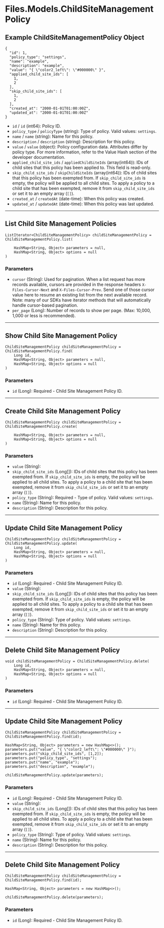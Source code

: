 # Files.Models.ChildSiteManagementPolicy

## Example ChildSiteManagementPolicy Object

```
{
  "id": 1,
  "policy_type": "settings",
  "name": "example",
  "description": "example",
  "value": "{ \"color2_left\": \"#000000\" }",
  "applied_child_site_ids": [
    1,
    2
  ],
  "skip_child_site_ids": [
    1,
    2
  ],
  "created_at": "2000-01-01T01:00:00Z",
  "updated_at": "2000-01-01T01:00:00Z"
}
```

* `id` / `id`  (int64): Policy ID.
* `policy_type` / `policyType`  (string): Type of policy.  Valid values: `settings`.
* `name` / `name`  (string): Name for this policy.
* `description` / `description`  (string): Description for this policy.
* `value` / `value`  (object): Policy configuration data. Attributes differ by policy type. For more information, refer to the Value Hash section of the developer documentation.
* `applied_child_site_ids` / `appliedChildSiteIds`  (array(int64)): IDs of child sites that this policy has been applied to. This field is read-only.
* `skip_child_site_ids` / `skipChildSiteIds`  (array(int64)): IDs of child sites that this policy has been exempted from. If `skip_child_site_ids` is empty, the policy will be applied to all child sites. To apply a policy to a child site that has been exempted, remove it from `skip_child_site_ids` or set it to an empty array (`[]`).
* `created_at` / `createdAt`  (date-time): When this policy was created.
* `updated_at` / `updatedAt`  (date-time): When this policy was last updated.


---

## List Child Site Management Policies

```
ListIterator<ChildSiteManagementPolicy> childSiteManagementPolicy = ChildSiteManagementPolicy.list(
    
    HashMap<String, Object> parameters = null,
    HashMap<String, Object> options = null
)
```

### Parameters

* `cursor` (String): Used for pagination.  When a list request has more records available, cursors are provided in the response headers `X-Files-Cursor-Next` and `X-Files-Cursor-Prev`.  Send one of those cursor value here to resume an existing list from the next available record.  Note: many of our SDKs have iterator methods that will automatically handle cursor-based pagination.
* `per_page` (Long): Number of records to show per page.  (Max: 10,000, 1,000 or less is recommended).


---

## Show Child Site Management Policy

```
ChildSiteManagementPolicy childSiteManagementPolicy = ChildSiteManagementPolicy.find(
    Long id, 
    HashMap<String, Object> parameters = null,
    HashMap<String, Object> options = null
)
```

### Parameters

* `id` (Long): Required - Child Site Management Policy ID.


---

## Create Child Site Management Policy

```
ChildSiteManagementPolicy childSiteManagementPolicy = ChildSiteManagementPolicy.create(
    
    HashMap<String, Object> parameters = null,
    HashMap<String, Object> options = null
)
```

### Parameters

* `value` (String): 
* `skip_child_site_ids` (Long[]): IDs of child sites that this policy has been exempted from. If `skip_child_site_ids` is empty, the policy will be applied to all child sites. To apply a policy to a child site that has been exempted, remove it from `skip_child_site_ids` or set it to an empty array (`[]`).
* `policy_type` (String): Required - Type of policy.  Valid values: `settings`.
* `name` (String): Name for this policy.
* `description` (String): Description for this policy.


---

## Update Child Site Management Policy

```
ChildSiteManagementPolicy childSiteManagementPolicy = ChildSiteManagementPolicy.update(
    Long id, 
    HashMap<String, Object> parameters = null,
    HashMap<String, Object> options = null
)
```

### Parameters

* `id` (Long): Required - Child Site Management Policy ID.
* `value` (String): 
* `skip_child_site_ids` (Long[]): IDs of child sites that this policy has been exempted from. If `skip_child_site_ids` is empty, the policy will be applied to all child sites. To apply a policy to a child site that has been exempted, remove it from `skip_child_site_ids` or set it to an empty array (`[]`).
* `policy_type` (String): Type of policy.  Valid values: `settings`.
* `name` (String): Name for this policy.
* `description` (String): Description for this policy.


---

## Delete Child Site Management Policy

```
void childSiteManagementPolicy = ChildSiteManagementPolicy.delete(
    Long id, 
    HashMap<String, Object> parameters = null,
    HashMap<String, Object> options = null
)
```

### Parameters

* `id` (Long): Required - Child Site Management Policy ID.


---

## Update Child Site Management Policy

```
ChildSiteManagementPolicy childSiteManagementPolicy = ChildSiteManagementPolicy.find(id);

HashMap<String, Object> parameters = new HashMap<>();
parameters.put("value", "{ \"color2_left\": \"#000000\" }");
parameters.put("skip_child_site_ids", [1,2]);
parameters.put("policy_type", "settings");
parameters.put("name", "example");
parameters.put("description", "example");

childSiteManagementPolicy.update(parameters);
```

### Parameters

* `id` (Long): Required - Child Site Management Policy ID.
* `value` (String): 
* `skip_child_site_ids` (Long[]): IDs of child sites that this policy has been exempted from. If `skip_child_site_ids` is empty, the policy will be applied to all child sites. To apply a policy to a child site that has been exempted, remove it from `skip_child_site_ids` or set it to an empty array (`[]`).
* `policy_type` (String): Type of policy.  Valid values: `settings`.
* `name` (String): Name for this policy.
* `description` (String): Description for this policy.


---

## Delete Child Site Management Policy

```
ChildSiteManagementPolicy childSiteManagementPolicy = ChildSiteManagementPolicy.find(id);

HashMap<String, Object> parameters = new HashMap<>();

childSiteManagementPolicy.delete(parameters);
```

### Parameters

* `id` (Long): Required - Child Site Management Policy ID.
